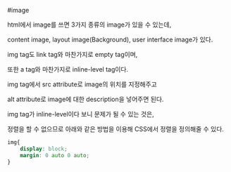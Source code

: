 #image

html에서 image를 쓰면 3가지 종류의 image가 있을 수 있는데, 

content image, layout image(Background), user interface image가 있다. 

img tag도 link tag와 마찬가지로 empty tag이며, 

또한 a tag와 마찬가지로 inline-level tag이다. 

img tag에서 src attribute로 image의 위치를 지정해주고 

alt attribute로 image에 대한 description을 넣어주면 된다. 

img tag가 inline-level이다 보니 문제가 될 수 있는 것은, 

정렬을 할 수 없으므로 아래와 같은 방법을 이용해 CSS에서 정렬을 정의해줄 수 있다. 

```css
img{
	display: block;
	margin: 0 auto 0 auto;
}
```